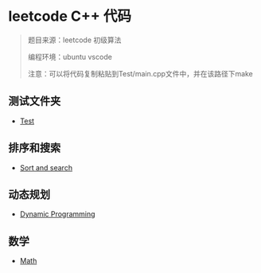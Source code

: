 # leetcode C++ 代码

> 题目来源：leetcode 初级算法
>
> 编程环境：ubuntu vscode
>  
> 注意：可以将代码复制粘贴到Test/main.cpp文件中，并在该路径下make
>

## 测试文件夹

* [Test](/Test/README.md)

## 排序和搜索

* [Sort and search](/SortAndSearch/README.md)

## 动态规划

* [Dynamic Programming](/DynamicProgramming/README.md)

## 数学

* [Math](Math/README.md)